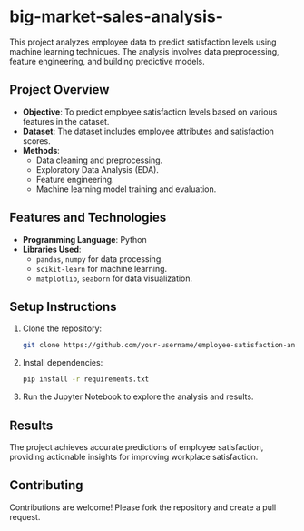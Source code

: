 # big-market-sales-analysis-

This project analyzes employee data to predict satisfaction levels using machine learning techniques. The analysis involves data preprocessing, feature engineering, and building predictive models.

## Project Overview
- **Objective**: To predict employee satisfaction levels based on various features in the dataset.
- **Dataset**: The dataset includes employee attributes and satisfaction scores.
- **Methods**:
  - Data cleaning and preprocessing.
  - Exploratory Data Analysis (EDA).
  - Feature engineering.
  - Machine learning model training and evaluation.

## Features and Technologies
- **Programming Language**: Python
- **Libraries Used**:
  - `pandas`, `numpy` for data processing.
  - `scikit-learn` for machine learning.
  - `matplotlib`, `seaborn` for data visualization.

## Setup Instructions
1. Clone the repository:
   ```bash
   git clone https://github.com/your-username/employee-satisfaction-analysis.git
   ```
2. Install dependencies:
   ```bash
   pip install -r requirements.txt
   ```
3. Run the Jupyter Notebook to explore the analysis and results.

## Results
The project achieves accurate predictions of employee satisfaction, providing actionable insights for improving workplace satisfaction.

## Contributing
Contributions are welcome! Please fork the repository and create a pull request.
